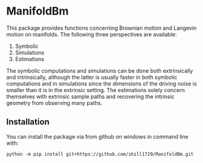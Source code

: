 # ManifoldBm
This package provides functions concerning Brownian motion
and Langevin motion on manifolds. The following three
perspectives are available:

1. Symbolic
2. Simulations
3. Estimations

The symbolic computations and simulations can be done both
extrinsically and intrinsically, although the latter is usually
faster in both symbolic computations and in simulations since the
dimensions of the driving noise is smaller than it is in the extrinsic
setting. The estimations solely concern themselves with extrinsic sample paths
and recovering the intrinsic geometry from observing many paths.

## Installation

You can install the package via from github on windows in command line with:

``` 
python -m pip install git+https://github.com/shill1729/ManifoldBm.git
```
